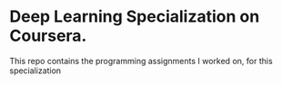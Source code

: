 # Deep Learning Specialization on Coursera.

This repo contains the programming assignments I worked on, for this specialization
